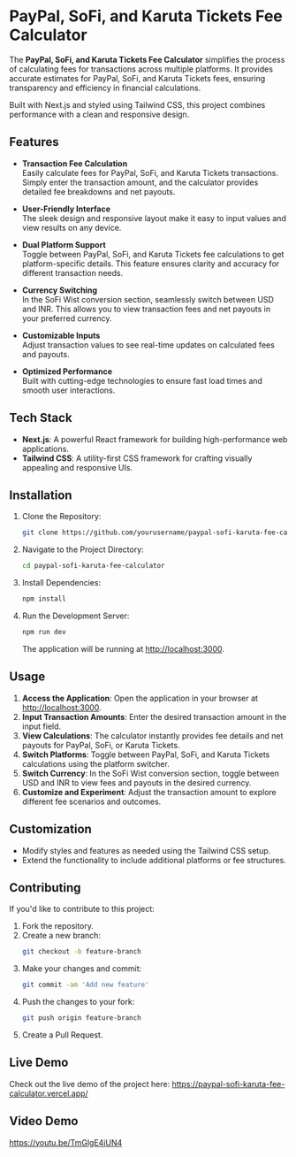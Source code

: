 # PayPal, SoFi, and Karuta Tickets Fee Calculator

The **PayPal, SoFi, and Karuta Tickets Fee Calculator** simplifies the process of calculating fees for transactions across multiple platforms. It provides accurate estimates for PayPal, SoFi, and Karuta Tickets fees, ensuring transparency and efficiency in financial calculations.

Built with Next.js and styled using Tailwind CSS, this project combines performance with a clean and responsive design.

## Features

- **Transaction Fee Calculation**  
  Easily calculate fees for PayPal, SoFi, and Karuta Tickets transactions. Simply enter the transaction amount, and the calculator provides detailed fee breakdowns and net payouts.

- **User-Friendly Interface**  
  The sleek design and responsive layout make it easy to input values and view results on any device.

- **Dual Platform Support**  
  Toggle between PayPal, SoFi, and Karuta Tickets fee calculations to get platform-specific details. This feature ensures clarity and accuracy for different transaction needs.

- **Currency Switching**  
  In the SoFi Wist conversion section, seamlessly switch between USD and INR. This allows you to view transaction fees and net payouts in your preferred currency.

- **Customizable Inputs**  
  Adjust transaction values to see real-time updates on calculated fees and payouts.

- **Optimized Performance**  
  Built with cutting-edge technologies to ensure fast load times and smooth user interactions.

## Tech Stack

- **Next.js**: A powerful React framework for building high-performance web applications.
- **Tailwind CSS**: A utility-first CSS framework for crafting visually appealing and responsive UIs.

## Installation

1. Clone the Repository:
    ```bash
    git clone https://github.com/yourusername/paypal-sofi-karuta-fee-calculator.git
    ```

2. Navigate to the Project Directory:
    ```bash
    cd paypal-sofi-karuta-fee-calculator
    ```

3. Install Dependencies:
    ```bash
    npm install
    ```

4. Run the Development Server:
    ```bash
    npm run dev
    ```

    The application will be running at [http://localhost:3000](http://localhost:3000).

## Usage

1. **Access the Application**: Open the application in your browser at [http://localhost:3000](http://localhost:3000).  
2. **Input Transaction Amounts**: Enter the desired transaction amount in the input field.  
3. **View Calculations**: The calculator instantly provides fee details and net payouts for PayPal, SoFi, or Karuta Tickets.  
4. **Switch Platforms**: Toggle between PayPal, SoFi, and Karuta Tickets calculations using the platform switcher.  
5. **Switch Currency**: In the SoFi Wist conversion section, toggle between USD and INR to view fees and payouts in the desired currency.  
6. **Customize and Experiment**: Adjust the transaction amount to explore different fee scenarios and outcomes.

## Customization

- Modify styles and features as needed using the Tailwind CSS setup.
- Extend the functionality to include additional platforms or fee structures.

## Contributing

If you'd like to contribute to this project:

1. Fork the repository.
2. Create a new branch:
    ```bash
    git checkout -b feature-branch
    ```
3. Make your changes and commit:
    ```bash
    git commit -am 'Add new feature'
    ```
4. Push the changes to your fork:
    ```bash
    git push origin feature-branch
    ```
5. Create a Pull Request.

## Live Demo

Check out the live demo of the project here: https://paypal-sofi-karuta-fee-calculator.vercel.app/

## Video Demo

https://youtu.be/TmGlgE4iUN4
